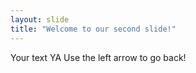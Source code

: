 ```yaml
---
layout: slide
title: "Welcome to our second slide!"
---
```

Your text YA
Use the left arrow to go back!
